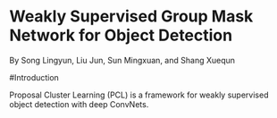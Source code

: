 # Weakly Supervised Group Mask Network for Object Detection
By Song Lingyun, Liu Jun, Sun Mingxuan, and Shang Xuequn

#Introduction

Proposal Cluster Learning (PCL) is a framework for weakly supervised object detection with deep ConvNets.
